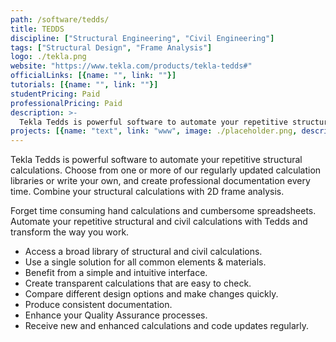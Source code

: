 ```yaml
---
path: /software/tedds/
title: TEDDS
discipline: ["Structural Engineering", "Civil Engineering"]
tags: ["Structural Design", "Frame Analysis"]
logo: ./tekla.png
website: "https://www.tekla.com/products/tekla-tedds#"
officialLinks: [{name: "", link: ""}]
tutorials: [{name: "", link: ""}]
studentPricing: Paid
professionalPricing: Paid
description: >-
  Tekla Tedds is powerful software to automate your repetitive structural calculations. Choose from one or more of our regularly updated calculation libraries or write your own, and create professional documentation every time. Combine your structural calculations with 2D frame analysis.
projects: [{name: "text", link: "www", image: ./placeholder.png, description: "blah blah"}]
---
```


Tekla Tedds is powerful software to automate your repetitive structural calculations. Choose from one or more of our regularly updated calculation libraries or write your own, and create professional documentation every time. Combine your structural calculations with 2D frame analysis.

Forget time consuming hand calculations and cumbersome spreadsheets.
Automate your repetitive structural and civil calculations with Tedds and transform the way you work. 

 - Access a broad library of structural and civil calculations.
 - Use a single solution for all common elements & materials.
 - Benefit from a simple and intuitive interface.
 - Create transparent calculations that are easy to check.
 - Compare different design options and make changes quickly.
 - Produce consistent documentation.
 - Enhance your Quality Assurance processes.
 - Receive new and enhanced calculations and code updates regularly.
